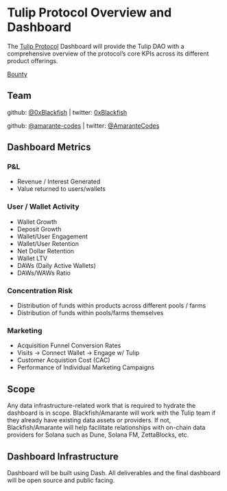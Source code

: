 # Tulip Protocol Overview and Dashboard

The [Tulip Protocol](https://tulip.garden) Dashboard will provide the Tulip DAO with a comprehensive overview of the protocol’s core KPIs across its different product offerings. 

[Bounty](https://app.realms.today/dao/413KSeuFUBSWDzfjU9BBqBAWYKmoR8mncrhV84WcGNAk/proposal/2XAVTwsMJtS9NVLtpzp1VYkbHauvLroijzUFQdDUA7YK)

## Team
github: [@0xBlackfish](https://github.com/0xBlackFish) | twitter: [0xBlackfish](https://twitter.com/0xBlackFish)

github: [@amarante-codes](https://github.com/amarante-codes) | twitter: [@AmaranteCodes](https://twitter.com/AmaranteCodes)

## Dashboard Metrics

### P&L

* Revenue / Interest Generated
* Value returned to users/wallets

### User / Wallet Activity

* Wallet Growth
* Deposit Growth
* Wallet/User Engagement
* Wallet/User Retention
* Net Dollar Retention
* Wallet LTV
* DAWs (Daily Active Wallets)
* DAWs/WAWs Ratio

### Concentration Risk

* Distribution of funds within products across different pools / farms
* Distribution of funds within pools/farms themselves

### Marketing

* Acquisition Funnel Conversion Rates
* Visits → Connect Wallet → Engage w/ Tulip
* Customer Acquistion Cost (CAC)
* Performance of Individual Marketing Campaigns

## Scope
Any data infrastructure-related work that is required to hydrate the dashboard is in scope. Blackfish/Amarante will work with the Tulip team if they already have existing data assets or providers. If not, Blackfish/Amarante will help facilitate relationships with on-chain data providers for Solana such as Dune, Solana FM, ZettaBlocks, etc.

## Dashboard Infrastructure

Dashboard will be built using Dash. All deliverables and the final dashboard will be open source and public facing.

